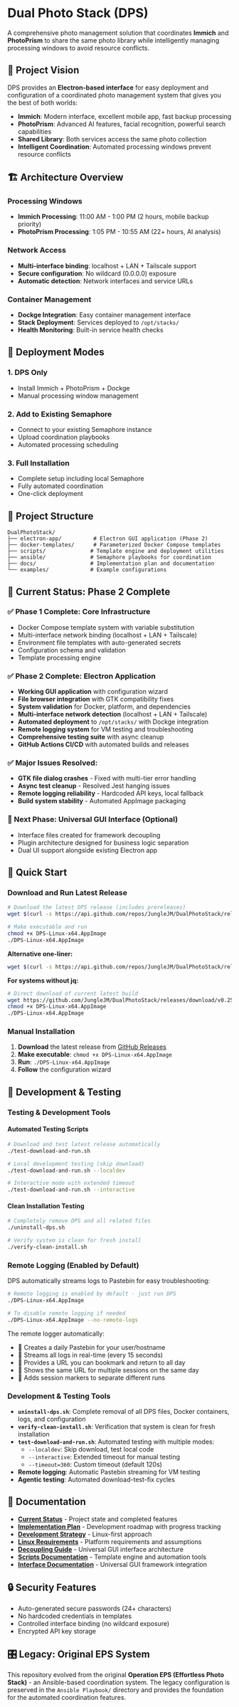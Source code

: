 # Dual Photo Stack (DPS)

A comprehensive photo management solution that coordinates **Immich** and **PhotoPrism** to share the same photo library while intelligently managing processing windows to avoid resource conflicts.

## 🎯 Project Vision

DPS provides an **Electron-based interface** for easy deployment and configuration of a coordinated photo management system that gives you the best of both worlds:

- **Immich**: Modern interface, excellent mobile app, fast backup processing
- **PhotoPrism**: Advanced AI features, facial recognition, powerful search capabilities
- **Shared Library**: Both services access the same photo collection
- **Intelligent Coordination**: Automated processing windows prevent resource conflicts

## 🏗️ Architecture Overview

### Processing Windows
- **Immich Processing**: 11:00 AM - 1:00 PM (2 hours, mobile backup priority)
- **PhotoPrism Processing**: 1:05 PM - 10:55 AM (22+ hours, AI analysis)

### Network Access
- **Multi-interface binding**: localhost + LAN + Tailscale support
- **Secure configuration**: No wildcard (0.0.0.0) exposure
- **Automatic detection**: Network interfaces and service URLs

### Container Management
- **Dockge Integration**: Easy container management interface
- **Stack Deployment**: Services deployed to `/opt/stacks/`
- **Health Monitoring**: Built-in service health checks

## 🚀 Deployment Modes

### 1. DPS Only
- Install Immich + PhotoPrism + Dockge
- Manual processing window management

### 2. Add to Existing Semaphore
- Connect to your existing Semaphore instance
- Upload coordination playbooks
- Automated processing scheduling

### 3. Full Installation
- Complete setup including local Semaphore
- Fully automated coordination
- One-click deployment

## 📁 Project Structure

```
DualPhotoStack/
├── electron-app/          # Electron GUI application (Phase 2)
├── docker-templates/      # Parameterized Docker Compose templates
├── scripts/              # Template engine and deployment utilities
├── ansible/              # Semaphore playbooks for coordination
├── docs/                 # Implementation plan and documentation
└── examples/             # Example configurations
```

## 🔧 Current Status: Phase 2 Complete

### ✅ Phase 1 Complete: Core Infrastructure
- Docker Compose template system with variable substitution
- Multi-interface network binding (localhost + LAN + Tailscale)
- Environment file templates with auto-generated secrets
- Configuration schema and validation
- Template processing engine

### ✅ Phase 2 Complete: Electron Application
- **Working GUI application** with configuration wizard
- **File browser integration** with GTK compatibility fixes
- **System validation** for Docker, platform, and dependencies
- **Multi-interface network detection** (localhost + LAN + Tailscale)
- **Automated deployment** to `/opt/stacks/` with Dockge integration
- **Remote logging system** for VM testing and troubleshooting
- **Comprehensive testing suite** with async cleanup
- **GitHub Actions CI/CD** with automated builds and releases

### ✅ Major Issues Resolved:
- **GTK file dialog crashes** - Fixed with multi-tier error handling
- **Async test cleanup** - Resolved Jest hanging issues
- **Remote logging reliability** - Hardcoded API keys, local fallback
- **Build system stability** - Automated AppImage packaging

### 🎯 Next Phase: Universal GUI Interface (Optional)
- Interface files created for framework decoupling
- Plugin architecture designed for business logic separation
- Dual UI support alongside existing Electron app

## 🚀 Quick Start

### Download and Run Latest Release

```bash
# Download the latest DPS release (includes prereleases)
wget $(curl -s https://api.github.com/repos/JungleJM/DualPhotoStack/releases | jq -r '.[0].assets[] | select(.name | contains("DPS-Linux-x64.AppImage")) | .browser_download_url')

# Make executable and run
chmod +x DPS-Linux-x64.AppImage
./DPS-Linux-x64.AppImage
```

**Alternative one-liner:**
```bash
wget $(curl -s https://api.github.com/repos/JungleJM/DualPhotoStack/releases | jq -r '.[0].assets[] | select(.name | contains("DPS-Linux-x64.AppImage")) | .browser_download_url') && chmod +x DPS-Linux-x64.AppImage && ./DPS-Linux-x64.AppImage
```

**For systems without jq:**
```bash
# Direct download of current latest build
wget https://github.com/JungleJM/DualPhotoStack/releases/download/v0.25.0-build-9/DPS-Linux-x64.AppImage
chmod +x DPS-Linux-x64.AppImage
./DPS-Linux-x64.AppImage
```

### Manual Installation
1. **Download** the latest release from [GitHub Releases](https://github.com/JungleJM/DualPhotoStack/releases)
2. **Make executable**: `chmod +x DPS-Linux-x64.AppImage`  
3. **Run**: `./DPS-Linux-x64.AppImage`
4. **Follow** the configuration wizard

## 🧪 Development & Testing

### Testing & Development Tools

#### Automated Testing Scripts
```bash
# Download and test latest release automatically
./test-download-and-run.sh

# Local development testing (skip download)
./test-download-and-run.sh --localdev

# Interactive mode with extended timeout
./test-download-and-run.sh --interactive
```

#### Clean Installation Testing
```bash
# Completely remove DPS and all related files
./uninstall-dps.sh

# Verify system is clean for fresh install
./verify-clean-install.sh
```

### Remote Logging (Enabled by Default)
DPS automatically streams logs to Pastebin for easy troubleshooting:

```bash
# Remote logging is enabled by default - just run DPS
./DPS-Linux-x64.AppImage

# To disable remote logging if needed
./DPS-Linux-x64.AppImage --no-remote-logs
```

The remote logger automatically:
- 📡 Creates a daily Pastebin for your user/hostname
- 🔄 Streams all logs in real-time (every 15 seconds)  
- 📱 Provides a URL you can bookmark and return to all day
- 🔗 Shows the same URL for multiple sessions on the same day
- 🧹 Adds session markers to separate different runs

### Development & Testing Tools
- **`uninstall-dps.sh`**: Complete removal of all DPS files, Docker containers, logs, and configuration
- **`verify-clean-install.sh`**: Verification that system is clean for fresh installation
- **`test-download-and-run.sh`**: Automated testing with multiple modes:
  - `--localdev`: Skip download, test local code
  - `--interactive`: Extended timeout for manual testing
  - `--timeout=360`: Custom timeout (default 120s)
- **Remote logging**: Automatic Pastebin streaming for VM testing
- **Agentic testing**: Automated download-test-fix cycles

## 📖 Documentation

- **[Current Status](Docs/CURRENT_STATUS.md)** - Project state and completed features
- **[Implementation Plan](Docs/IMPLEMENTATION_PLAN.md)** - Development roadmap with progress tracking
- **[Development Strategy](Docs/DEVELOPMENT_STRATEGY.md)** - Linux-first approach
- **[Linux Requirements](Docs/LINUX_REQUIREMENTS.md)** - Platform requirements and assumptions
- **[Decoupling Guide](Docs/DECOUPLING.md)** - Universal GUI interface architecture
- **[Scripts Documentation](scripts/README.md)** - Template engine and automation tools
- **[Interface Documentation](interface/README.md)** - Universal GUI framework integration

## 🔒 Security Features

- Auto-generated secure passwords (24+ characters)
- No hardcoded credentials in templates
- Controlled interface binding (no wildcard exposure)
- Encrypted API key storage

## 🎛️ Legacy: Original EPS System

This repository evolved from the original **Operation EPS (Effortless Photo Stack)** - an Ansible-based coordination system. The legacy configuration is preserved in the `Ansible Playbook/` directory and provides the foundation for the automated coordination features.
